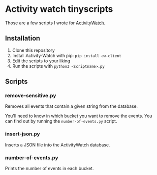 # Activity watch tinyscripts

Those are a few scripts I wrote for [ActivityWatch](https://activitywatch.net/).

## Installation

1. Clone this repository
2. Install Activity-Watch with pip: `pip install aw-client`
3. Edit the scripts to your liking
4. Run the scripts with `python3 <scriptname>.py`

## Scripts

### remove-sensitive.py

Removes all events that contain a given string from the database.

You'll need to know in which bucket you want to remove the events. You can find out by running the `number-of-events.py` script.

### insert-json.py

Inserts a JSON file into the ActivityWatch database.

### number-of-events.py

Prints the number of events in each bucket.
